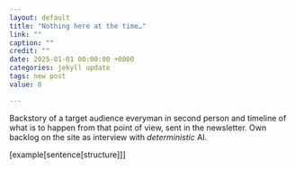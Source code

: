 ```yaml
---
layout: default
title: "Nothing here at the time…"
link: ""
caption: ""
credit: ""
date: 2025-01-01 00:00:00 +0000
categories: jekyll update
tags: new post
value: 0

---
```

Backstory of a target audience everyman in second person <!-- possibly your friend or Moshiach --> and timeline of what is to happen from that point of view, sent in the newsletter.
Own backlog on the site as interview with <i>deterministic</i> AI.

<p>
[example[sentence[structure]]]
</p>